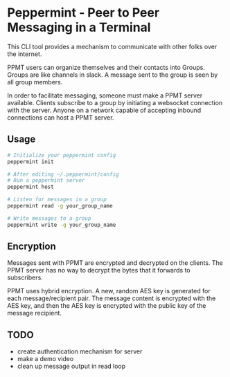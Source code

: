 
# Peppermint - Peer to Peer Messaging in a Terminal

This CLI tool provides a mechanism to communicate with other folks over the internet.

PPMT users can organize themselves and their contacts into Groups.
Groups are like channels in slack.
A message sent to the group is seen by all group members.

In order to facilitate messaging, someone must make a PPMT server available.
Clients subscribe to a group by initiating a websocket connection with the server.
Anyone on a network capable of accepting inbound connections can host a PPMT server.

## Usage

```bash
# Initialize your peppermint config
peppermint init

# After editing ~/.peppermint/config
# Run a peppermint server
peppermint host

# Listen for messages in a group
peppermint read -g your_group_name

# Write messages to a group
peppermint write -g your_group_name
```

## Encryption

Messages sent with PPMT are encrypted and decrypted on the clients.
The PPMT server has no way to decrypt the bytes that it forwards to subscribers.

PPMT uses hybrid encryption.
A new, random AES key is generated for each message/recipient pair.
The message content is encrypted with the AES key, and then the AES key
is encrypted with the public key of the message recipient.


## TODO

- create authentication mechanism for server
- make a demo video
- clean up message output in read loop
